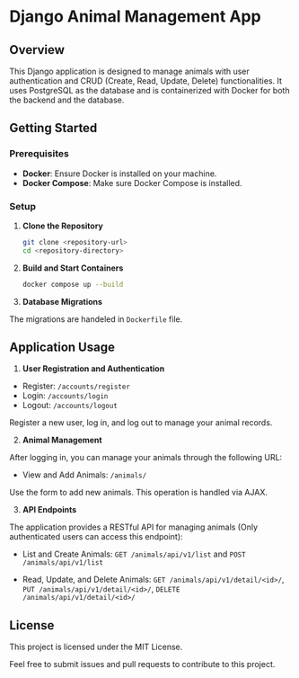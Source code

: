 # Django Animal Management App

## Overview

This Django application is designed to manage animals with user authentication and CRUD (Create, Read, Update, Delete) functionalities. It uses PostgreSQL as the database and is containerized with Docker for both the backend and the database.

## Getting Started

### Prerequisites

- **Docker**: Ensure Docker is installed on your machine.
- **Docker Compose**: Make sure Docker Compose is installed.

### Setup

1. **Clone the Repository**

   ```bash
   git clone <repository-url>
   cd <repository-directory>
   ```

2. **Build and Start Containers**

   ```bash
   docker compose up --build
   ```

3. **Database Migrations**

The migrations are handeled in `Dockerfile` file.

## Application Usage


1. **User Registration and Authentication**

- Register: `/accounts/register`
- Login: `/accounts/login`
- Logout: `/accounts/logout`

Register a new user, log in, and log out to manage your animal records.

2. **Animal Management**

After logging in, you can manage your animals through the following URL:

- View and Add Animals: `/animals/`

Use the form to add new animals. This operation is handled via AJAX.

3. **API Endpoints**

The application provides a RESTful API for managing animals (Only authenticated users can access this endpoint):

- List and Create Animals: `GET /animals/api/v1/list` and `POST /animals/api/v1/list`

- Read, Update, and Delete Animals: `GET /animals/api/v1/detail/<id>/`, `PUT /animals/api/v1/detail/<id>/`, `DELETE /animals/api/v1/detail/<id>/`

## License

This project is licensed under the MIT License.

Feel free to submit issues and pull requests to contribute to this project.
